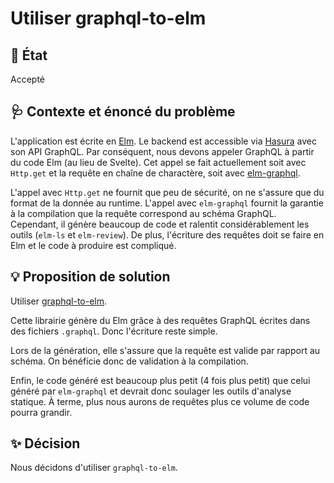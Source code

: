 # Utiliser graphql-to-elm

## :memo: État

Accepté

## :stethoscope: Contexte et énoncé du problème

L'application est écrite en [Elm](https://elm-lang.org). Le backend est accessible via [Hasura](https://hasura.io) avec son API GraphQL.
Par conséquent, nous devons appeler GraphQL à partir du code Elm (au lieu de Svelte).
Cet appel se fait actuellement soit avec `Http.get` et la requête en chaîne de charactère, soit avec [elm-graphql](https://github.com/dillonkearns/elm-graphql).

L'appel avec `Http.get` ne fournit que peu de sécurité, on ne s'assure que du format de la donnée au runtime.
L'appel avec `elm-graphql` fournit la garantie à la compilation que la requête correspond au schéma GraphQL.
Cependant, il génère beaucoup de code et ralentit considérablement les outils (`elm-ls` et `elm-review`).
De plus, l'écriture des requêtes doit se faire en Elm et le code à produire est compliqué.

## :bulb: Proposition de solution

Utiliser [graphql-to-elm](https://github.com/harmboschloo/graphql-to-elm).

Cette librairie génère du Elm grâce à des requêtes GraphQL écrites dans des fichiers `.graphql`. Donc l'écriture reste simple.

Lors de la génération, elle s'assure que la requête est valide par rapport au schéma. On bénéficie donc de validation à la compilation.

Enfin, le code généré est beaucoup plus petit (4 fois plus petit) que celui généré par `elm-graphql` et devrait donc soulager les outils d'analyse statique.
À terme, plus nous aurons de requêtes plus ce volume de code pourra grandir.

## :sparkles: Décision

Nous décidons d'utiliser `graphql-to-elm`.
